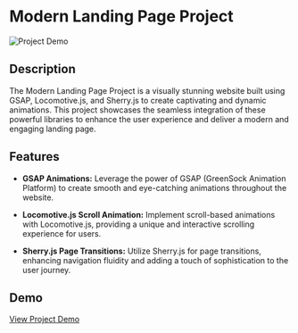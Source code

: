 
# Modern Landing Page Project

![Project Demo](https://github.com/azimAVI/Modern-Landing-Page/assets/98378325/2ff167b1-a58e-43ed-860a-ee4adf07e2ad)

## Description

The Modern Landing Page Project is a visually stunning website built using GSAP, Locomotive.js, and Sherry.js to create captivating and dynamic animations. This project showcases the seamless integration of these powerful libraries to enhance the user experience and deliver a modern and engaging landing page.

## Features

- **GSAP Animations:** Leverage the power of GSAP (GreenSock Animation Platform) to create smooth and eye-catching animations throughout the website.

- **Locomotive.js Scroll Animation:** Implement scroll-based animations with Locomotive.js, providing a unique and interactive scrolling experience for users.

- **Sherry.js Page Transitions:** Utilize Sherry.js for page transitions, enhancing navigation fluidity and adding a touch of sophistication to the user journey.

## Demo

[View Project Demo](https://drive.google.com/file/d/1uaN_D9NDWrWbK_-VuCsOhhOXjlxhOwcX/view?usp=drive_link)
